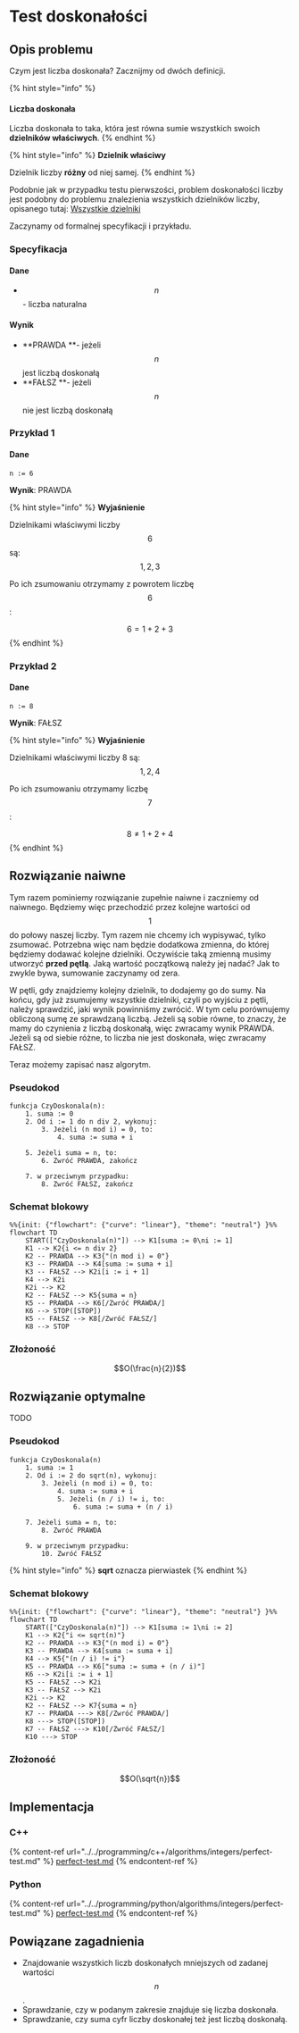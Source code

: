 # Test doskonałości

## Opis problemu

Czym jest liczba doskonała? Zacznijmy od dwóch definicji.

{% hint style="info" %}
#### Liczba doskonała

Liczba doskonała to taka, która jest równa sumie wszystkich swoich **dzielników właściwych**.
{% endhint %}

{% hint style="info" %}
**Dzielnik właściwy**

Dzielnik liczby **różny** od niej samej.
{% endhint %}

Podobnie jak w przypadku testu pierwszości, problem doskonałości liczby jest podobny do problemu znalezienia wszystkich dzielników liczby, opisanego tutaj: [Wszystkie dzielniki](divisors.md)

Zaczynamy od formalnej specyfikacji i przykładu.

### Specyfikacja

#### Dane

* $$n$$ - liczba naturalna

#### Wynik

* **PRAWDA **- jeżeli $$n$$ jest liczbą doskonałą
* **FAŁSZ **- jeżeli $$n$$ nie jest liczbą doskonałą

### Przykład 1

#### Dane

```
n := 6
```

**Wynik**: PRAWDA

{% hint style="info" %}
**Wyjaśnienie**

Dzielnikami właściwymi liczby $$6$$ są: $$1, 2, 3$$ 

Po ich zsumowaniu otrzymamy z powrotem liczbę $$6$$:

$$6=1+2+3$$ 
{% endhint %}

### Przykład 2

#### Dane

```
n := 8
```

**Wynik**: FAŁSZ

{% hint style="info" %}
**Wyjaśnienie**

Dzielnikami właściwymi liczby 8 są: $$1, 2,4$$ 

Po ich zsumowaniu otrzymamy liczbę $$7$$:

$$8\not=1+2+4$$ 
{% endhint %}

## Rozwiązanie naiwne

Tym razem pominiemy rozwiązanie zupełnie naiwne i zaczniemy od naiwnego. Będziemy więc przechodzić przez kolejne wartości od $$1$$ do połowy naszej liczby. Tym razem nie chcemy ich wypisywać, tylko zsumować. Potrzebna więc nam będzie dodatkowa zmienna, do której będziemy dodawać kolejne dzielniki. Oczywiście taką zmienną musimy utworzyć **przed pętlą**. Jaką wartość początkową należy jej nadać? Jak to zwykle bywa, sumowanie zaczynamy od zera.

W pętli, gdy znajdziemy kolejny dzielnik, to dodajemy go do sumy. Na końcu, gdy już zsumujemy wszystkie dzielniki, czyli po wyjściu z pętli, należy sprawdzić, jaki wynik powinniśmy zwrócić. W tym celu porównujemy obliczoną sumę ze sprawdzaną liczbą. Jeżeli są sobie równe, to znaczy, że mamy do czynienia z liczbą doskonałą, więc zwracamy wynik PRAWDA. Jeżeli są od siebie różne, to liczba nie jest doskonała, więc zwracamy FAŁSZ.

Teraz możemy zapisać nasz algorytm.

### Pseudokod

```
funkcja CzyDoskonala(n):
    1. suma := 0
    2. Od i := 1 do n div 2, wykonuj:
        3. Jeżeli (n mod i) = 0, to:
            4. suma := suma + i
      
    5. Jeżeli suma = n, to:
        6. Zwróć PRAWDA, zakończ
   
    7. w przeciwnym przypadku:
        8. Zwróć FAŁSZ, zakończ
```

### Schemat blokowy

```mermaid
%%{init: {"flowchart": {"curve": "linear"}, "theme": "neutral"} }%%
flowchart TD
	START(["CzyDoskonala(n)"]) --> K1[suma := 0\ni := 1]
	K1 --> K2{i <= n div 2}
	K2 -- PRAWDA --> K3{"(n mod i) = 0"}
	K3 -- PRAWDA --> K4[suma := suma + i]
	K3 -- FAŁSZ --> K2i[i := i + 1]
	K4 --> K2i
	K2i --> K2
	K2 -- FAŁSZ --> K5{suma = n}
	K5 -- PRAWDA --> K6[/Zwróć PRAWDA/]
	K6 --> STOP([STOP])
	K5 -- FAŁSZ --> K8[/Zwróć FAŁSZ/]
	K8 --> STOP
```

### Złożoność

$$O(\frac{n}{2})$$

## Rozwiązanie optymalne

TODO

### Pseudokod

```
funkcja CzyDoskonala(n)
    1. suma := 1
    2. Od i := 2 do sqrt(n), wykonuj:
        3. Jeżeli (n mod i) = 0, to:
            4. suma := suma + i
            5. Jeżeli (n / i) != i, to:
                6. suma := suma + (n / i)
            
    7. Jeżeli suma = n, to:
        8. Zwróć PRAWDA
    
    9. w przeciwnym przypadku:
        10. Zwróć FAŁSZ
```

{% hint style="info" %}
**sqrt** oznacza pierwiastek
{% endhint %}

### Schemat blokowy

```mermaid
%%{init: {"flowchart": {"curve": "linear"}, "theme": "neutral"} }%%
flowchart TD
	START(["CzyDoskonala(n)"]) --> K1[suma := 1\ni := 2]
	K1 --> K2{"i <= sqrt(n)"}
	K2 -- PRAWDA --> K3{"(n mod i) = 0"}
	K3 -- PRAWDA --> K4[suma := suma + i]
	K4 --> K5{"(n / i) != i"}
	K5 -- PRAWDA --> K6["suma := suma + (n / i)"]
	K6 --> K2i[i := i + 1]
	K5 -- FAŁSZ --> K2i
	K3 -- FAŁSZ --> K2i
	K2i --> K2
	K2 -- FAŁSZ --> K7{suma = n}
	K7 -- PRAWDA ---> K8[/Zwróć PRAWDA/]
	K8 ---> STOP([STOP])
	K7 -- FAŁSZ ---> K10[/Zwróć FAŁSZ/]
	K10 ---> STOP
```

### Złożoność

$$O(\sqrt{n})$$ 

## Implementacja

### C++

{% content-ref url="../../programming/c++/algorithms/integers/perfect-test.md" %}
[perfect-test.md](../../programming/c++/algorithms/integers/perfect-test.md)
{% endcontent-ref %}

### Python

{% content-ref url="../../programming/python/algorithms/integers/perfect-test.md" %}
[perfect-test.md](../../programming/python/algorithms/integers/perfect-test.md)
{% endcontent-ref %}

## Powiązane zagadnienia

- Znajdowanie wszystkich liczb doskonałych mniejszych od zadanej wartości $$n$$.
- Sprawdzanie, czy w podanym zakresie znajduje się liczba doskonała.
- Sprawdzanie, czy suma cyfr liczby doskonałej też jest liczbą doskonałą.

